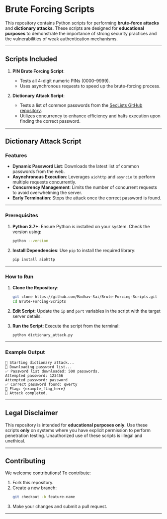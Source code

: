 # Brute Forcing Scripts

This repository contains Python scripts for performing **brute-force attacks** and **dictionary attacks**. These scripts are designed for **educational purposes** to demonstrate the importance of strong security practices and the vulnerabilities of weak authentication mechanisms.

---

## Scripts Included

1. **PIN Brute Forcing Script**:
   - Tests all 4-digit numeric PINs (0000–9999).
   - Uses asynchronous requests to speed up the brute-forcing process.

2. **Dictionary Attack Script**:
   - Tests a list of common passwords from the [SecLists GitHub repository](https://github.com/danielmiessler/SecLists).
   - Utilizes concurrency to enhance efficiency and halts execution upon finding the correct password.

---

## Dictionary Attack Script

### Features

- **Dynamic Password List**: Downloads the latest list of common passwords from the web.
- **Asynchronous Execution**: Leverages `aiohttp` and `asyncio` to perform multiple requests concurrently.
- **Concurrency Management**: Limits the number of concurrent requests to avoid overwhelming the server.
- **Early Termination**: Stops the attack once the correct password is found.

---

### Prerequisites

1. **Python 3.7+**: Ensure Python is installed on your system. Check the version using:
   ```bash
   python --version
   ```
2. **Install Dependencies**: Use `pip` to install the required library:
   ```bash
   pip install aiohttp
   ```

---

### How to Run

1. **Clone the Repository**:
   ```bash
   git clone https://github.com/Madhav-Sai/Brute-Forcing-Scripts.git
   cd Brute-Forcing-Scripts
   ```

2. **Edit Script**:
   Update the `ip` and `port` variables in the script with the target server details.

3. **Run the Script**:
   Execute the script from the terminal:
   ```bash
   python dictionary_attack.py
   ```

---

### Example Output

```plaintext
🚀 Starting dictionary attack...
🔄 Downloading password list...
✅ Password list downloaded: 500 passwords.
Attempted password: 123456
Attempted password: password
✅ Correct password found: qwerty
🏴 Flag: {example_flag_here}
🎯 Attack completed.
```

---

## Legal Disclaimer

This repository is intended for **educational purposes only**. Use these scripts **only** on systems where you have explicit permission to perform penetration testing. Unauthorized use of these scripts is illegal and unethical.

---

## Contributing

We welcome contributions! To contribute:

1. Fork this repository.
2. Create a new branch:
   ```bash
   git checkout -b feature-name
   ```
3. Make your changes and submit a pull request.

---


